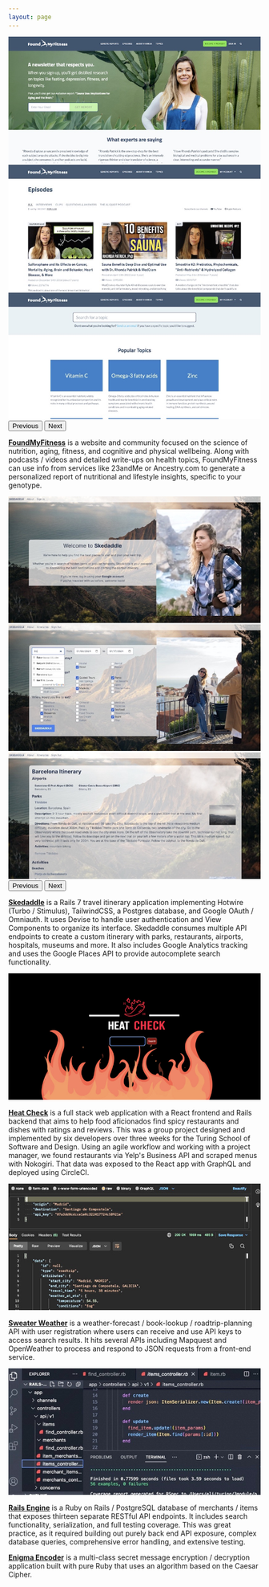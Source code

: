 ```yaml
---
layout: page
---
```


<div id="carouselFMF" class="carousel slide carousel-fade">
  <div class="carousel-inner">
    <div class="carousel-item active">
      <img src="/assets/images/projects/fmf.jpg" class="d-block w-100" alt="FoundMyFitness">
    </div>
    <div class="carousel-item">
      <img src="/assets/images/projects/podcasts.jpg" class="d-block w-100" alt="Episodes">
    </div>
    <div class="carousel-item">
      <img src="/assets/images/projects/topics.jpg" class="d-block w-100" alt="Topics">
    </div>
  </div>
  <button class="carousel-control-prev" type="button" data-bs-target="#carouselFMF" data-bs-slide="prev">
    <span class="carousel-control-prev-icon" aria-hidden="true"></span>
    <span class="visually-hidden">Previous</span>
  </button>
  <button class="carousel-control-next" type="button" data-bs-target="#carouselFMF" data-bs-slide="next">
    <span class="carousel-control-next-icon" aria-hidden="true"></span>
    <span class="visually-hidden">Next</span>
  </button>
</div>

**[FoundMyFitness](https://www.foundmyfitness.com/)** is a website and community focused on the science of nutrition, aging, fitness, and cognitive and physical wellbeing. Along with podcasts / videos and detailed write-ups on health topics, FoundMyFitness can use info from services like 23andMe or Ancestry.com to generate a personalized report of nutritional and lifestyle insights, specific to your genotype.

<div id="carouselSkedaddle" class="carousel slide carousel-fade">
  <div class="carousel-inner">
    <div class="carousel-item active">
      <img src="/assets/images/projects/sked.jpg" class="d-block w-100" alt="Skedaddle">
    </div>
    <div class="carousel-item">
      <img src="/assets/images/projects/search.jpg" class="d-block w-100" alt="Search">
    </div>
    <div class="carousel-item">
      <img src="/assets/images/projects/barna.jpg" class="d-block w-100" alt="Itinerary">
    </div>
  </div>
  <button class="carousel-control-prev" type="button" data-bs-target="#carouselSkedaddle" data-bs-slide="prev">
    <span class="carousel-control-prev-icon" aria-hidden="true"></span>
    <span class="visually-hidden">Previous</span>
  </button>
  <button class="carousel-control-next" type="button" data-bs-target="#carouselSkedaddle" data-bs-slide="next">
    <span class="carousel-control-next-icon" aria-hidden="true"></span>
    <span class="visually-hidden">Next</span>
  </button>
</div>

**[Skedaddle](https://github.com/easachs/skedaddle)** is a Rails 7 travel itinerary application implementing Hotwire (Turbo / Stimulus), TailwindCSS, a Postgres database, and Google OAuth / Omniauth. It uses Devise to handle user authentication and View Components to organize its interface. Skedaddle consumes multiple API endpoints to create a custom itinerary with parks, restaurants, airports, hospitals, museums and more. It also includes Google Analytics tracking and uses the Google Places API to provide autocomplete search functionality.

<img src="/assets/images/projects/heat.jpg" class="d-block w-100" alt="Heat Check">

**[Heat Check](https://github.com/HeatChecc/Heat-Check-BE)** is a full stack web application with a React frontend and Rails backend that aims to help food aficionados find spicy restaurants and dishes with ratings and reviews. This was a group project designed and implemented by six developers over three weeks for the Turing School of Software and Design. Using an agile workflow and working with a project manager, we found restaurants via Yelp's Business API and scraped menus with Nokogiri. That data was exposed to the React app with GraphQL and deployed using CircleCI.

<img src="/assets/images/projects/sweat.jpg" class="d-block w-100" alt="Sweater Weather">

**[Sweater Weather](https://github.com/easachs/sweater-weather)** is a weather-forecast / book-lookup / roadtrip-planning API with user registration where users can receive and use API keys to access search results. It hits several APIs including Mapquest and OpenWeather to process and respond to JSON requests from a front-end service.

<img src="/assets/images/projects/rails.jpg" class="d-block w-100" alt="Rails Engine">

**[Rails Engine](https://github.com/easachs/rails-engine)** is a Ruby on Rails / PostgreSQL database of merchants / items that exposes thirteen separate RESTful API endpoints. It includes search functionality, serialization, and full testing coverage. This was great practice, as it required building out purely back end API exposure, complex database queries, comprehensive error handling, and extensive testing.

**[Enigma Encoder](https://github.com/easachs/enigma)** is a multi-class secret message encryption / decryption application built with pure Ruby that uses an algorithm based on the Caesar Cipher.
